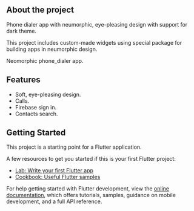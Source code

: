 ## About the project
Phone dialer app with neumorphic, eye-pleasing design with support for dark theme.

This project includes custom-made widgets using special package for building apps in neumorphic design.

Neomorphic phone_dialer app.

## Features
- Soft, eye-pleasing design.
- Calls.
- Firebase sign in.
- Contacts search.

## Getting Started

This project is a starting point for a Flutter application.

A few resources to get you started if this is your first Flutter project:

- [Lab: Write your first Flutter app](https://docs.flutter.dev/get-started/codelab)
- [Cookbook: Useful Flutter samples](https://docs.flutter.dev/cookbook)

For help getting started with Flutter development, view the
[online documentation](https://docs.flutter.dev/), which offers tutorials,
samples, guidance on mobile development, and a full API reference.

